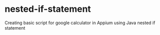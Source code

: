 # nested-if-statement
Creating basic script for google calculator in Appium using Java nested if statement

